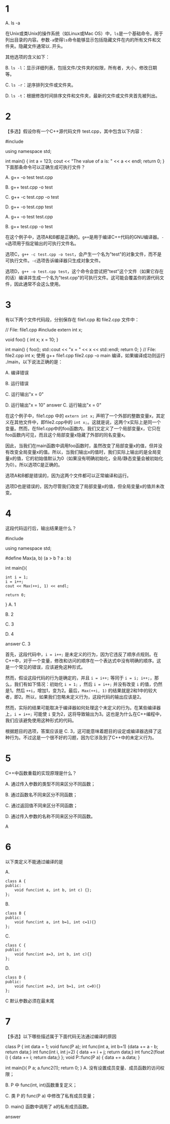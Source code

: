 
# 1
A. ls -a

在Unix或类Unix的操作系统（如Linux或Mac OS）中，`ls`是一个基础命令，用于列出目录的内容。参数`-a`使得`ls`命令能够显示包括隐藏文件在内的所有文件和文件夹。隐藏文件通常以`.`开头。

其他选项的含义如下：

B. `ls -l`：显示详细列表，包括文件/文件夹的权限，所有者，大小，修改日期等。

C. `ls -r`：逆序排列文件或文件夹。

D. `ls -t`：根据修改时间排序文件和文件夹，最新的文件或文件夹首先被列出。

# 2
【多选】假设你有一个C++源代码文件 test.cpp，其中包含以下内容：

#include <iostream>

using namespace std;

int main() {
    int a = 123;
    cout << "The value of a is: " << a << endl;
    return 0;
}
下面那条命令可以正确生成可执行文件？

A. g++ -o test test.cpp

B. g++ test.cpp -o test

C. g++ -c test.cpp -o test

D. g++ -o test.cpp test

A. g++ -o test test.cpp

B. g++ test.cpp -o test

在这个例子中，选项A和B都是正确的。`g++`是用于编译C++代码的GNU编译器。`-o`选项用于指定输出的可执行文件名。

选项C，`g++ -c test.cpp -o test`，会产生一个名为"test"的对象文件，而不是可执行文件。`-c`选项告诉编译器只生成对象文件。

选项D，`g++ -o test.cpp test`，这个命令会尝试把"test"这个文件（如果它存在的话）编译并生成一个名为"test.cpp"的可执行文件。这可能会覆盖你的源代码文件，因此通常不会这么使用。


# 3
有以下两个文件代码段，分别保存在 file1.cpp 和 file2.cpp 文件中：

 // File: file1.cpp
 #include <iostream>
 extern int x;

 void foo() {
     int x;
     x = 10;
 }

 int main() {
     foo();
     std::cout << "x = " << x << std::endl;
     return 0;
 }
 // File: file2.cpp
 int x;
使用 g++ file1.cpp file2.cpp -o main 编译，如果编译成功则运行 ./main，以下说法正确的是：

A. 编译错误

B. 运行错误

C. 运行输出"x = 0"

D. 运行输出"x = 10"
answer
C. 运行输出"x = 0"

在这个例子中，file1.cpp 中的 `extern int x;` 声明了一个外部的整数变量x，其定义在其他文件中，即file2.cpp中的 `int x;`。这就是说，这两个x实际上是同一个变量。然而，在file1.cpp中的foo函数内，我们又定义了一个局部变量x，它只在foo函数内可见，而且这个局部变量x隐藏了外部的同名变量x。

因此，当我们在main函数中调用foo函数时，虽然改变了局部变量x的值，但并没有改变全局变量x的值。所以，当我们输出x的值时，我们实际上输出的是全局变量x的值，它的初始值默认为0（如果没有明确初始化，全局/静态变量会被初始化为0）。所以选项C是正确的。

选项A和B都是错误的，因为这两个文件都可以正常编译和运行。

选项D也是错误的，因为尽管我们改变了局部变量x的值，但全局变量x的值并未改变。


# 4
这段代码运行后，输出结果是什么？

#include <iostream>
 
using namespace std;

#define Max(a, b) (a > b ? a : b)

int main(){
    
    int i = 1;
    i = i++;
    cout << Max(++i, 1) << endl;
    
    return 0;
}
A. 1

B. 2

C. 3

D. 4


answer
C. 3

首先，这段代码中，`i = i++;` 是未定义的行为，因为它违反了顺序点规则。在C++中，对于一个变量，修改和访问的顺序在一个表达式中没有明确的顺序。这是一个常见的错误，应该避免这种形式。

然而，假设这段代码的行为是确定的，并且 `i = i++;` 等同于 `i = i; i++;`，那么，我们有如下情况：初始化 `i = 1;` ，然后 `i = i++;` 并没有改变 `i` 的值，仍然是1。然后 `++i`，增加1，变为2。最后，`Max(++i, 1)` 的结果就是2和1中的较大者，即2。所以，如果我们忽略未定义行为，这段代码的输出应该是2。

然而，实际的结果可能取决于编译器如何处理这个未定义的行为。在某些编译器上，`i = i++;` 可能使 `i` 变为2，这将导致输出为3。这也是为什么在C++编程中，我们应该避免使用这种形式的代码。

根据题目的选项，答案应该是 C. 3，这可能意味着题目的设定或编译器选择了这种行为。不过这是一个很不好的习题，因为它涉及到了C++中的未定义行为。

# 5
C++中函数重载的实现原理是什么？

A. 通过传入参数的类型不同来区分不同函数；

B. 通过函数名不同来区分不同函数；

C. 通过返回值不同来区分不同函数；

D. 通过传入参数的名称不同来区分不同函数。

A 

# 6
以下类定义不能通过编译的是

A.

    class A {
    public:
        void func(int a, int b, int c) {}; 
    };
B.

    class B {
    public:
        void func(int a, int b=1, int c=1){}
    };
C.

    class C {
    public:
        void func(int a=3, int b, int c){}
    };
D.

    class D {
    public:
        void func(int a=3, int b=1, int c=0){}
    };

C 
默认参数必须在最末尾

# 7
【多选】以下哪些描述属于下面代码无法通过编译的原因

class P {
    int data = 1;
    void func(P a);
    int func(int a, int b=1) {data += a - b; return data;}
    int func(int i, int j=2) { data += i + j; return data;}
      int func2(float i) { data += i; return data;}
};
void P::func(P a) { data += a.data; }

int main(){
    P a;
    a.func2(1);
    return 0;
}
A. 没有设置成员变量、成员函数的访问权限；

B. P 中 func(int, int)函数重复定义；

C. 类 P 的 func(P a) 中修改了私有成员变量；

D. main() 函数中调用了 a的私有成员函数。

answer


























